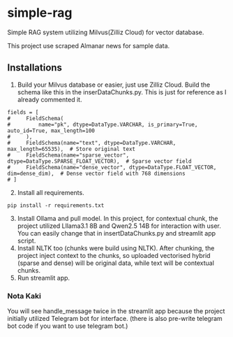 # simple-rag
Simple RAG system utilizing Milvus(Zilliz Cloud) for vector database.

This project use scraped Almanar news for sample data.

## Installations
1. Build your Milvus database or easier, just use Zilliz Cloud. Build the schema like this in the inserDataChunks.py. This is just for reference as I already commented it.
```
fields = [
#     FieldSchema(
#         name="pk", dtype=DataType.VARCHAR, is_primary=True, auto_id=True, max_length=100
#     ),
#     FieldSchema(name="text", dtype=DataType.VARCHAR, max_length=65535),  # Store original text
#     FieldSchema(name="sparse_vector", dtype=DataType.SPARSE_FLOAT_VECTOR),  # Sparse vector field
#     FieldSchema(name="dense_vector", dtype=DataType.FLOAT_VECTOR, dim=dense_dim),  # Dense vector field with 768 dimensions
# ]
```

2.  Install all requirements.
   ```
pip install -r requirements.txt
  ```
3.  Install Ollama and pull model. In this project, for contextual chunk, the project utilized Lllama3.1 8B and Qwen2.5 14B for interaction with user. You can easily change that in insertDataChunks.py and streamlit app script.
4.  Install NLTK too (chunks were build using NLTK). After chunking, the project inject context to the chunks, so uploaded vectorised hybrid (sparse and dense) will be original data, while text will be contextual chunks.
5.  Run streamlit app.

### Nota Kaki 
You will see handle_message twice in the streamlit app because the project initially utilized Telegram bot for interface. (there is also pre-write telegram bot code if you want to use telegram bot.)


